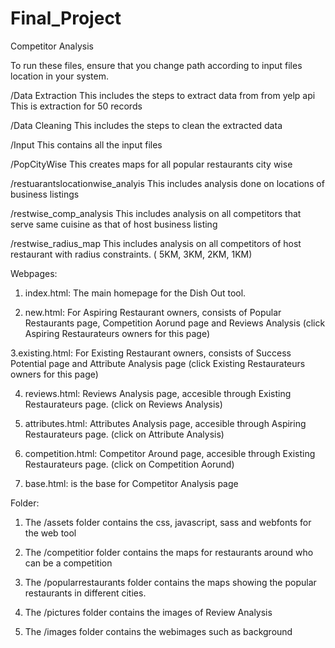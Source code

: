 # Final_Project

Competitor Analysis

To run these files, ensure that you change path according to input files location in your system. 

/Data Extraction
This includes the steps to extract data from from yelp api 
This is extraction for 50 records 



/Data Cleaning
This includes the steps to clean the extracted data 



/Input 
This contains all the input files


/PopCityWise
This creates maps for all popular restaurants city wise


/restuarantslocationwise_analyis
This includes analysis done on locations of business listings


/restwise_comp_analysis
This includes analysis on all competitors that serve same cuisine as that of host business listing


/restwise_radius_map
This includes analysis on all competitors of host restaurant with radius constraints. ( 5KM, 3KM, 2KM, 1KM)

Webpages:

1. index.html: The main homepage for the Dish Out tool.

2. new.html: For Aspiring Restaurant owners, consists of Popular Restaurants page, Competition Aorund page and Reviews Analysis (click Aspiring Restaurateurs owners for this page)

3.existing.html: For Existing Restaurant owners, consists of Success Potential page and Attribute Analysis page (click Existing Restaurateurs owners for this page)

4. reviews.html: Reviews Analysis page, accesible through Existing Restaurateurs page. (click on Reviews Analysis)

5. attributes.html: Attributes Analysis page, accesible through Aspiring Restaurateurs page. (click on Attribute Analysis)

6. competition.html: Competitor Around page, accesible through Existing Restaurateurs page. (click on Competition Aorund)

7. base.html: is the base for Competitor Analysis page

Folder:

1. The /assets folder contains the css, javascript, sass and webfonts for the web tool

2. The /competitior folder contains the maps for restaurants around who can be a competition

3. The /popularrestaurants folder contains the maps showing the popular restaurants in different cities.

4. The /pictures folder contains the images of Review Analysis

5. The /images folder contains the webimages such as background


